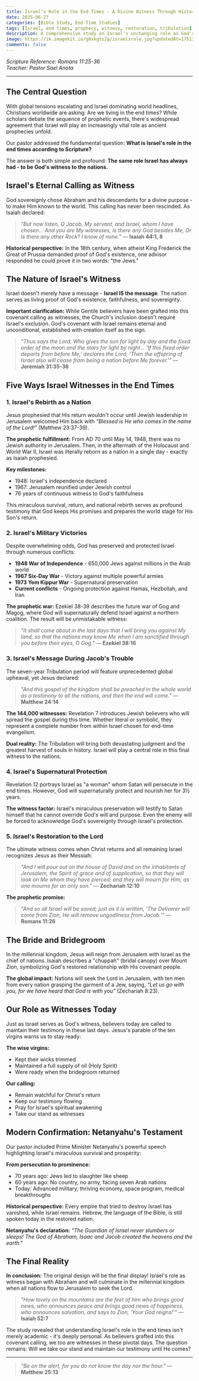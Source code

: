 ```yaml
---
title: Israel's Role in the End Times - A Divine Witness Through History
date: 2025-06-27
categories: [Bible Study, End-Time Studies]
tags: [Israel, end times, prophecy, witness, restoration, tribulation]
description: A comprehensive study on Israel's unchanging role as God's witness to the nations, from ancient times through end-time events, including modern confirmations of biblical prophecy.
image: https://ik.imagekit.io/g0xkgtz2g/israelsrole.jpg?updatedAt=1751382661371
comments: false
---
```


_Scripture Reference: Romans 11:25-36_  
_Teacher: Pastor Sael Anota_

---

## The Central Question

With global tensions escalating and Israel dominating world headlines, Christians worldwide are asking: Are we living in the end times? While scholars debate the sequence of prophetic events, there's widespread agreement that Israel will play an increasingly vital role as ancient prophecies unfold.

Our pastor addressed the fundamental question: **What is Israel's role in the end times according to Scripture?**

The answer is both simple and profound: **The same role Israel has always had - to be God's witness to the nations.**

## Israel's Eternal Calling as Witness

God sovereignly chose Abraham and his descendants for a divine purpose - to make Him known to the world. This calling has never been rescinded. As Isaiah declared:

> _"But now listen, O Jacob, My servant, and Israel, whom I have chosen... And you are My witnesses, Is there any God besides Me, Or is there any other Rock? I know of none."_ — **Isaiah 44:1, 8**

**Historical perspective:** In the 18th century, when atheist King Frederick the Great of Prussia demanded proof of God's existence, one advisor responded he could prove it in two words: "the Jews."

## The Nature of Israel's Witness

Israel doesn't merely have a message - **Israel IS the message**. The nation serves as living proof of God's existence, faithfulness, and sovereignty.

**Important clarification:** While Gentile believers have been grafted into this covenant calling as witnesses, the Church's inclusion doesn't require Israel's exclusion. God's covenant with Israel remains eternal and unconditional, established with creation itself as the sign.

> _"Thus says the Lord, Who gives the sun for light by day and the fixed order of the moon and the stars for light by night... 'If this fixed order departs from before Me,' declares the Lord, 'Then the offspring of Israel also will cease from being a nation before Me forever.'"_ — **Jeremiah 31:35-36**

## Five Ways Israel Witnesses in the End Times

### 1. Israel's Rebirth as a Nation

Jesus prophesied that His return wouldn't occur until Jewish leadership in Jerusalem welcomed Him back with _"Blessed is He who comes in the name of the Lord!"_ (Matthew 23:37-39).

**The prophetic fulfillment:** From AD 70 until May 14, 1948, there was no Jewish authority in Jerusalem. Then, in the aftermath of the Holocaust and World War II, Israel was literally reborn as a nation in a single day - exactly as Isaiah prophesied.

**Key milestones:**

- 1948: Israel's independence declared
- 1967: Jerusalem reunified under Jewish control
- 76 years of continuous witness to God's faithfulness

This miraculous survival, return, and national rebirth serves as profound testimony that God keeps His promises and prepares the world stage for His Son's return.

### 2. Israel's Military Victories

Despite overwhelming odds, God has preserved and protected Israel through numerous conflicts:

- **1948 War of Independence** - 650,000 Jews against millions in the Arab world
- **1967 Six-Day War** - Victory against multiple powerful armies
- **1973 Yom Kippur War** - Supernatural preservation
- **Current conflicts** - Ongoing protection against Hamas, Hezbollah, and Iran

**The prophetic war:** Ezekiel 38-39 describes the future war of Gog and Magog, where God will supernaturally defend Israel against a northern coalition. The result will be unmistakable witness:

> _"It shall come about in the last days that I will bring you against My land, so that the nations may know Me when I am sanctified through you before their eyes, O Gog."_ — **Ezekiel 38:16**

### 3. Israel's Message During Jacob's Trouble

The seven-year Tribulation period will feature unprecedented global upheaval, yet Jesus declared:

> _"And this gospel of the kingdom shall be preached in the whole world as a testimony to all the nations, and then the end will come."_ — **Matthew 24:14**

**The 144,000 witnesses:** Revelation 7 introduces Jewish believers who will spread the gospel during this time. Whether literal or symbolic, they represent a complete number from within Israel chosen for end-time evangelism.

**Dual reality:** The Tribulation will bring both devastating judgment and the greatest harvest of souls in history. Israel will play a central role in this final witness to the nations.

### 4. Israel's Supernatural Protection

Revelation 12 portrays Israel as "a woman" whom Satan will persecute in the end times. However, God will supernaturally protect and nourish her for 3½ years.

**The witness factor:** Israel's miraculous preservation will testify to Satan himself that he cannot override God's will and purpose. Even the enemy will be forced to acknowledge God's sovereignty through Israel's protection.

### 5. Israel's Restoration to the Lord

The ultimate witness comes when Christ returns and all remaining Israel recognizes Jesus as their Messiah:

> _"And I will pour out on the house of David and on the inhabitants of Jerusalem, the Spirit of grace and of supplication, so that they will look on Me whom they have pierced; and they will mourn for Him, as one mourns for an only son."_ — **Zechariah 12:10**

**The prophetic promise:**

> _"And so all Israel will be saved; just as it is written, 'The Deliverer will come from Zion, He will remove ungodliness from Jacob.'"_ — **Romans 11:26**

## The Bride and Bridegroom

In the millennial kingdom, Jesus will reign from Jerusalem with Israel as the chief of nations. Isaiah describes a "chuppah" (bridal canopy) over Mount Zion, symbolizing God's restored relationship with His covenant people.

**The global impact:** Nations will seek the Lord in Jerusalem, with ten men from every nation grasping the garment of a Jew, saying, _"Let us go with you, for we have heard that God is with you"_ (Zechariah 8:23).

## Our Role as Witnesses Today

Just as Israel serves as God's witness, believers today are called to maintain their testimony in these last days. Jesus's parable of the ten virgins warns us to stay ready:

**The wise virgins:**

- Kept their wicks trimmed
- Maintained a full supply of oil (Holy Spirit)
- Were ready when the bridegroom returned

**Our calling:**

- Remain watchful for Christ's return
- Keep our testimony flowing
- Pray for Israel's spiritual awakening
- Take our stand as witnesses

## Modern Confirmation: Netanyahu's Testament

Our pastor included Prime Minister Netanyahu's powerful speech highlighting Israel's miraculous survival and prosperity:

**From persecution to prominence:**

- 70 years ago: Jews led to slaughter like sheep
- 60 years ago: No country, no army, facing seven Arab nations
- Today: Advanced military, thriving economy, space program, medical breakthroughs

**Historical perspective:** Every empire that tried to destroy Israel has vanished, while Israel remains. Hebrew, the language of the Bible, is still spoken today in the restored nation.

**Netanyahu's declaration:** _"The Guardian of Israel never slumbers or sleeps! The God of Abraham, Isaac and Jacob created the heavens and the earth."_

## The Final Reality

**In conclusion:** The original design will be the final display! Israel's role as witness began with Abraham and will culminate in the millennial kingdom when all nations flow to Jerusalem to seek the Lord.

> _"How lovely on the mountains are the feet of him who brings good news, who announces peace and brings good news of happiness, who announces salvation, and says to Zion, 'Your God reigns!'"_ — **Isaiah 52:7**

The study revealed that understanding Israel's role in the end times isn't merely academic - it's deeply personal. As believers grafted into this covenant calling, we too are witnesses in these pivotal days. The question remains: Will we take our stand and maintain our testimony until He comes?

---

> _"Be on the alert, for you do not know the day nor the hour."_ — **Matthew 25:13**
